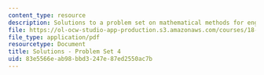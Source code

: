 ```yaml
---
content_type: resource
description: Solutions to a problem set on mathematical methods for engineers.
file: https://ol-ocw-studio-app-production.s3.amazonaws.com/courses/18-085-computational-science-and-engineering-i-fall-2008/83e5566eab98bbd3247e87ed2550ac7b_pset4.pdf
file_type: application/pdf
resourcetype: Document
title: Solutions - Problem Set 4
uid: 83e5566e-ab98-bbd3-247e-87ed2550ac7b
---
```

